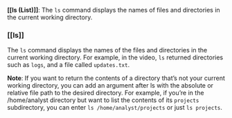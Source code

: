 **[[ls (List)]]**: The `ls` command displays the names of files and directories in the current working directory.

### **[[ls]]**

The `ls` command displays the names of the files and directories in the current working directory. For example, in the video, `ls` returned directories such as `logs`, and a file called `updates.txt`. 

**Note**: If you want to return the contents of a directory that’s not your current working directory, you can add an argument after ls with the absolute or relative file path to the desired directory. For example, if you’re in the /home/analyst directory but want to list the contents of its `projects` subdirectory, you can enter `ls /home/analyst/projects` or just `ls projects`.